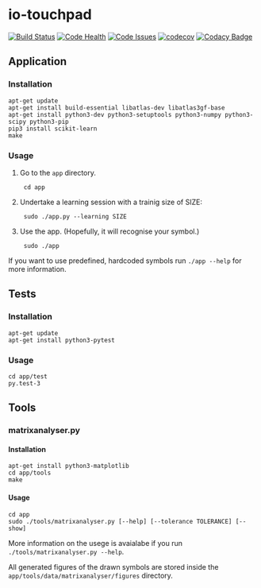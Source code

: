 # io-touchpad

[![Build Status](https://travis-ci.org/0mp/io-touchpad.svg?branch=master)](https://travis-ci.org/0mp/io-touchpad)
[![Code Health](https://landscape.io/github/0mp/io-touchpad/master/landscape.svg?style=flat)](https://landscape.io/github/0mp/io-touchpad/master)
[![Code Issues](https://www.quantifiedcode.com/api/v1/project/538d6bb306774bd7ae52b8c4dbdd0854/badge.svg)](https://www.quantifiedcode.com/app/project/538d6bb306774bd7ae52b8c4dbdd0854)
[![codecov](https://codecov.io/gh/0mp/io-touchpad/branch/master/graph/badge.svg)](https://codecov.io/gh/0mp/io-touchpad)
[![Codacy Badge](https://api.codacy.com/project/badge/grade/dc3f6a8c83dc4acbab2a195fdfd70008)](https://www.codacy.com/app/mpp302/io-touchpad)


## Application

### Installation

    apt-get update
    apt-get install build-essential libatlas-dev libatlas3gf-base
    apt-get install python3-dev python3-setuptools python3-numpy python3-scipy python3-pip
    pip3 install scikit-learn
    make

### Usage

1. Go to the `app` directory.

        cd app

2. Undertake a learning session with a trainig size of SIZE:

        sudo ./app.py --learning SIZE

3. Use the app. (Hopefully, it will recognise your symbol.)

        sudo ./app

If you want to use predefined, hardcoded symbols run `./app --help` for more information.



## Tests

### Installation

    apt-get update
    apt-get install python3-pytest

### Usage

    cd app/test
    py.test-3


## Tools

### matrixanalyser.py

#### Installation

    apt-get install python3-matplotlib
    cd app/tools
    make

#### Usage

    cd app
    sudo ./tools/matrixanalyser.py [--help] [--tolerance TOLERANCE] [--show]

More information on the usege is avaialabe if you run `./tools/matrixanalyser.py --help`.


All generated figures of the drawn symbols are stored inside
the `app/tools/data/matrixanalyser/figures` directory.
